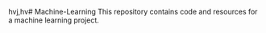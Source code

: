 hvj,hv# Machine-Learning
This repository contains code and resources for a machine learning project.
